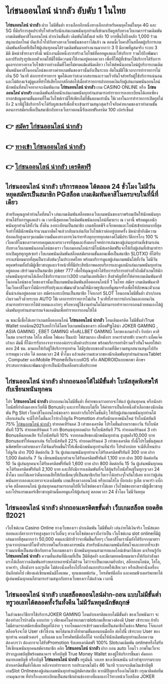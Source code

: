 # ไก่ชนออนไลน์ น่ากลัว  อับดับ 1 ในไทย

**ไก่ชนออนไลน์ น่ากลัว** ฝาก ไม่มีขั้นต่ำ  ทางเลือกอีกหนึ่งทางเลือกสำหรับคนยุคใหม่ในยุค 4G และ 5G ที่มีบริการสุดประทับใจสำหรับนักเล่นเกมพนันทุกท่านที่เข้ามาเปิดยูสกับทางเว็บเกมเราร่วมเดิมพัน เกมเดิมพันคาสิโนออนไลน์ ฝากเงินขั้นต่ำ เดิมพันได้ตั้งแต่ หลัก 10 บาทขึ้นไปถึงหลัก 1,000 ร่วมสนุกแปลกใหม่ บันเทิงใจไปกับทางทางเว็บพนันของเราได้แล้ว ณ ตอนนี้เว็บคาสิโนสล็อตผู้บริการเกมเดิมพันสล็อตที่เปิดให้ผู้เล่นทุกคนได้ร่วมเดิมพันมาอย่างนานมากกว่า 3 ปี มีภาพที่ดูสมจริง ระบบ 3 มิติ
มิหนำซ้ำทางเรายังมี พนักงานมือหนึ่งการสร้างเว็บไซต์ที่คอยดูแลและให้บริการ  รวมไปถึงพัฒนาและปรับปรุงรูปแบบตัวเกมให้มีให้มีความน่าใช้งานอยู่ตลอดเวลา เพื่อที่ให้ผู้ที่เข้ามาใช้บริการได้รับการดูแลจากทางทางเว็บไซต์เราอย่างเต็มที่โดยไม่ขาดแม้แต่นิดเดียว เว็บไซต์พนันออนไลน์ผู้บริการเกมเดิมพันพนันคาสิโนออนไลน์ของทางค่ายเกมพันของเรานั้นยังเป็นระบบ อัตโนมัติใช้เวลาการทำรายการไม่เกิน 50 วินาที ต่อการทำรายการ พูดได้เลยว่าสะดวกสบายและรวดเร็วทันใจสำหรับผู้ใช้บริการแน่นอนและไม่ต้องแจ้งผู้ดูแลที่ทำให้เสียโอกาสอีกต่อไปเมื่อทำรายการฝากยอดเงินกับผู้เล่นเกมพนันออนไลน์
นักพนันที่สนใจอยากจะเดิมพันเกม **ไก่ชนออนไลน์ น่ากลัว** เกม CASINO ONLINE หรือ ***ไก่ชนออนไลน์ น่ากลัว*** เกมเดิมพันสล็อตนักเล่นเกมพนันทุกท่านสามารถทำรายการลงทะเบียนได้เลยเพียงกรอกข้อมูลตามขั้นตอนที่ในเว็บไซต์เรามีให้เพียงไม่กี่ขั้นตอนเท่านั้น ใช้เวลาในการทำรายการเปิดยูสไม่ถึง 2 นาทีผู้ใช้บริการก็จะได้รับยูสเซอร์เพื่อที่จะเข้ามาร่วมสนุกสุดเร้าใจกับค่ายเกมของเราทำตามขั้นตอนการสมัครเพื่อเป็นสมาชิกกับทางเว็บเราตอนนี้รับเลยฟรีเครดิต 100 เปอร์เซ็นต์ 

## 👉 [สมัคร ไก่ชนออนไลน์ น่ากลัว](https://archa888.com/)
## 👉 [ทางเข้า ไก่ชนออนไลน์ น่ากลัว](https://archa888.com/)
## 👉 [ไก่ชนออนไลน์ น่ากลัว เครดิตฟรี](https://archa888.com/)

## ไก่ชนออนไลน์ น่ากลัว บริการตลอด ได้ตลอด 24 ชั่วโมง ไม่มีวันหยุดสมัครเป็นสมาชิก PGสล็อต เกมเดิมพันคาสิโนครบจบในที่นี่ที่เดียว

สำหรับคุณลูกค้าท่านใดที่สนใจ เล่นเกมเดิมพันสล็อตของเว็บเกมพนันของเราพร้อมเปิดให้นักพนันทุกท่านได้รับการดูแลแล้ว ณ เวลานี้สุดยอดเว็บเดิมพันพนันออนไลน์ที่มาแรง ณ เวลานี้ พร้อมดูแลนักพนันทุกท่านได้ทั้งวัน ทั้งคืน ลงทะเบียนเป็นสมาชิก เกมสล็อตพีจี แจ็กพอตและโบนัสเข้าบ่อยมากที่สุด จึงทำให้มีนักพนันจำนวนมากติดใจแล้วกลับมาเล่นกับเว็บไซต์เราต่ออยู่บ่อยครั้ง มิหนำซ้ำยังมีความปลอดภัยสูงมากๆแถมมีความมั่นคงทางการเงินจ่ายจริงทุกบาททุกสตางค์ไม่มีประวัติการโกง 100 % เว็บคาสิโนของเราครอบคลุมและครบวงจรที่สุดและยังตอบโจทย์การเล่นของผู้เล่นทุกท่านที่เข้ามาเล่นกับทางเว็บเกมพนันออนไลน์ของเรา
เว็บเกมออนไลน์เรามีโบนัสเครดิตฟรีแจกให้กับผู้เล่นที่เข้ามาทำรายกเปิดยูสทุกยูสเซอร์ เว็บเกมพนันเดิมพันสล็อตสมัครตามขั้นตอนเพื่อเป็นสมาชิก SLOTXO ที่ได้รับกระแสนิยมมากที่สุดเป็นระดับต้นๆในประเทศไทย พร้อมบริการดูแลผู้เล่นเกมพนันได้ทั้งวัน ไม่มีวันหยุดพร้อมทั้งยังมีผู้เชี่ยวชาญและเจ้าหน้าที่ที่มีประสิทธิภาพคอยบริการและดูแลนักเล่นเกมพนันทุกท่านอยู่ตลอด เข้าร่วมมาเป็นสมาชิก joker 777 เพื่อให้คุณลูกค้าได้รับการบริการอย่างทั่วถึงมีตัวเกมให้นักเล่นพนันทุกท่านได้เลือกใช้บริการมากกว่า300 เกมกันเลยทีเดียว
สิ่งสำคัญที่ทำให้ค่ายเกมเดิมพันคาสิโนออนไลน์ของเว็บของเรานั้นเป็นเกมพนันเดิมพันสล็อตออนไลน์ที่ 1 ในไทย สมัคร  เกมเดิมพันคาสิโนเว็บคาสิโนเราได้มีการปรับปรุงและพัฒนาตัวเกมให้มีภาพรูปแบบที่ดูสมจจริงเพื่อให้ลักษณะตัวเกมนั้นน่าเล่นอยู่ตลอดเวลา สมัครลงทะเบียนเป็นสมาชิก โจ๊กเกอร์ SLOT โอนถอนไม่มีขั้นต่ำ ฝาก/ถอน เงินรวดเร็วด้วยระบบ AUTO ใช้เวลาการทำรายการไม่เกิน 1 นาทีทั้งรายการฝากเงินและถอนเงินสามารถทำรายการได้ด้วยตนเองง่ายๆ หรือหากผู้ใช้งานท่านใดไม่สามารถทำรายการถอนด้วยตนเองได้ผู้เดิมพันทุกท่านสามารถแจ้งแอดมินเพื่อทำรายการถอนให้ได้

ณ ขณะนี้เชื่อได้เลยว่าเกมสล็อตออนไลน์ **ไก่ชนออนไลน์ น่ากลัว** โอนเติมเครดิต ไม่มีขั้นต่ำTrue Wallet ยอดนิยม2021เลยก็ว่าได้โดยเว็บเกมพนันของเรา สล็อตPgได้นำ JOKER GAMING , ASIA GAMING , EBET GAMING หรือALLBET GAMING โลกของเกมกำถั่ว  ยิงปลา คาสิโนสด บาคาร่าสด ไฮโล สล็อต ไพ่แคง ปั่นแปะ ไพ่สามกอง เสือมังกร บาคาร่าสายฟ้า บาคาร่า แบ็คแจ๊ค เก้าเก ดัมมี่ ที่ได้การรับรองจากจากองค์กรระดับต่างประเทศ พร้อมบริการอย่าดีรวดเร็วทันใจคอยให้คำตอบ 24 ชม. มามอบให้กับผู้ใช้บริการทุกท่าน ได้มีรูปแบบของตัวเกมที่มีความสนุกสนานสนุกไปกับการหมุนวงวล้อ ได้ ตลอดเวลา 24 ชั่วโมง แล้วแต่ความสะดวกของนักเดิมพันทุกท่านผ่านบนTablet , Computer และMobile Phoneที่เป็นระบบIOS หรือ ANDROIDแบบพกพา ศึกษาประสบการณ์และพัฒนาสู่การเป็นนักปั่นสล็อตระดับประเทศ

## ไก่ชนออนไลน์ น่ากลัว ฝากถอนออโต้ไม่มีขั้นต่ำ โบนัสสุดพิเศษให้กับเซียนพนันทุกคน

โปร **ไก่ชนออนไลน์ น่ากลัว** ฝากถอนเงินไม่มีขั้นต่ำ ที่ค่ายของเราอยากจะให้แก่  ผู้เล่นทุกคน หรือนักล่าโบนัสที่กำลังมองหาเว็บที่มี Bonusดีๆ และการให้แบบไม่กั๊ก ให้ค่ายเราเป็นอีกหนึ่งตัวเลือกของนักเดิมพัน  Pg Slot เว็บคาสิโนออนไลน์ของเรา ขอกล่าวกับโปรโมชั่นดีๆ ให้กับผู้เล่นเกมพนันทุกท่านได้เลือกเล่นกัน จะมีโปรโมชั่นอะไรบ้างไปดูกัน
 Promotion สำหรับนักแทงพนันใหม่ รับโบนัสทันที 75% [ไก่ชนออนไลน์ น่ากลัว](https://archa888.com/) ทำยอดเทิร์นแค่ 3 เท่าของเครดิต
โปรโมชั่นฝากแรกของวัน รับโบนัสทันที 13% ทำยอดเทิร์นแค่ 1 เท่า
Bonusทุกยอดฝาก รับโบนัสทันที 7% ทำยอดเทิร์นแค่ 3 เท่า
Bonusคืนยอดเสีย รับโบนัสทันที 10% จากยอดเสียของนักพนันทุกท่าน สูงสุดถึง10,000 บาท
Bonusแชร์ให้คนมาเล่น รับโบนัสทันที 22% ทำยอดเทิร์นแค่ 3 เท่าของเครดิต
ทั้งนี้โปรโมชั่นสุดแสนพิศษที่ทางค่ายของเราได้จัดเตรียมขึ้นไว้ให้เพื่อนักพนันทุกท่านที่น่ารัก โปรฝากบ่อย จะมีสิ่งไหนบ้างไปดูกัน
ฝาก 700 ติดต่อกัน 3 วัน ผู้เล่นเกมพนันทุกท่านจะได้รับเครดิตฟรีทันที 300 บาท
ฝาก 1,000 ติดต่อกัน 7 วัน เซียนพนันทุกท่านจะได้รับเครดิตฟรีทันที 1,100 บาท
ฝาก 300 ติดต่อกัน 10 วัน ผู้เล่นทุกคนจะได้รับเครดิตฟรีทันที 1,600 บาท
ฝาก 800 ติดต่อกัน 15 วัน ผู้เล่นพนันทุกคนจะได้รับเครดิตฟรีทันที 2,100 บาท
และก็ยังมีการลงเดิมพันที่จะได้ลุ้นรับโบนัสใหญ่ในทุกๆเวลา 24 ชั่วโมง บอกได้เลยว่าคืนยอดเสียให้กับเพื่อนๆที่เป็นสมาชิกกับเว็บเราได้อย่างจุใจกันไปเลย หากว่าผู้เล่นพนันอยากลองและอยากจะลงเดิมพัน เกมเสี่ยงดวงออนไลน์ หรือเกมไฮโล ป๊อกเด้ง รูเล็ต บาคาร่า แบ็กแจ๊ค สล็อตออนไลน์ ผู้เล่นทุกคนสามารถกดไปที่เว็บไซต์ของเราได้เลย เว็บไซต์ของทางเรามีผู้เชี่ยวชาญและโปรแกรมเมอร์เชี่ยวชาญด้านนี้คอยดูแลให้ผู้เล่นอยู่ ตลอดเวลา 24 ชั่วโมง ไม่มีวันหยุด

## ไก่ชนออนไลน์ น่ากลัว ฝากถอนเครดิตขขั้นต่ำ  เว็บเกมสล็อต ยอดฮิตปี2021

เว็บไซต์เกม  Casino Online ทางเว็บของเรา ฝากเดิมพัน ไม่มีขั้นต่ำ เล่นง่ายได้เงินจริง โบนัสแตกบ่อยและอัตราการจ่ายสูงสุดกว่าเว็บอื่นๆ ทางเว็บไซต์ของเราถือว่าเป็น เว็บไซต์เกม slot onlineที่มีผู้เล่นมากที่สุดมากกว่า 50,000 คนและมีถ้าทีว่าจะเพิ่มขึ้นเรื่อยๆ เว็บคาสิโนเรานั้นยังได้รับจากมาตราฐานจากบ่อนคาสิโนทั่วประเทศในเรื่องของการพนัน สำหรับนักเล่นเกมพนันที่สนใจและอยากที่จะเข้าร่วมมาเพื่อเป็นสมาชิกกับทางเว็บเกมของเรา นักพนันทุกคนสามารถแอดไลน์เข้ามาได้เลย
	มาเรียนรู้กับ **ไก่ชนออนไลน์ น่ากลัว** ความตื่นเต้นที่มีเกมที่เป็น 3มิติสุดล้ำ และมีเกมยอดนิยมมาแรงให้กับกำลังมาแรงได้เลือกวางเดิมพันอย่างหลากหลายนับไม่ถ้วน  ไม่ว่าจะเป็นเกมเกมยิงปลา, สล็อออนไลน์ต, ไฮโล, บาคาร่า, เสือมังกร และรูเล็ต ไม่ต้องนั่งเครื่องไปไกลถึงนอกประเทศให้เสียเวลา หรือเสียค่านั่งเครื่องบินอีกต่อไป เพียงแค่เซียนพนันมีไอแพด , ทุกแพลตฟอร์ม , โทรศัพท์มือถือ และคอมพิวเตอร์พกพาได้ผู้เล่นพนันทุกคนก็สามารถร่วมสนุกกับทางเว็บของเราได้แล้วณ เวลานี้

## ไก่ชนออนไลน์ น่ากลัว เกมสล็อตออนไลน์ฝาก-ถอน แบบไม่มีขั้นต่ำทรูวอเลทได้ตลอดทั้งวันทั้งคืน ไม่มีวันหยุดนักขัตฤกษ์

ในส่วนของวิธีการใช้บริการJOKER GAMING โอนฝากเครดิตแบบไม่มีขั้นต่ำ ของเว็บพนันเรา จะต้องทำอะไรบ้างนั้น แบบง่าย ๆ เพียงแค่ในค่ายเกมเราslotเกมเสี่ยงดวงต้องมี User เข้าระบบ ถ้ายังไม่มีสามารถสมัครเพื่อเปิดยูสได้ง่าย ๆ จากโหมดการเข้าร่วมมาเพื่อเป็นสมาชิกในช่อง Menu โจ๊กเกอร์สล็อตจึงจะได้ User เข้าใช้งาน พอได้มาแล้วก็ทำตามขั้นตอนบนมือถือ ต่อไปนี้
เข้าระบบ User  ของทุกท่าน คอมพิวเตอร์ , แท็บเลต และโทรศัพท์มือถือก็ได้
จากนั้นให้นักเดิมพันทุกท่านเลือกความต้องการว่า ต้องการจะได้รับPromotion รับเลยเครดิตฟรี 100% Slotเกมเดิมพัน onlineหรือไม่รับ
ให้เซียนพนันทุกคนสมัครสมาชิก คลิก **ไก่ชนออนไลน์ น่ากลัว** ฝาก ถอน auto โอนไว ภาพในเว็บจะปรากฏเลขบัญชีพร้อมธนาคาร หรือบัญชี True Money Wallet ของผู้ให้บริการขึ้นมา
คัดลอกหมายเลขบัญชี หรือบัญชี **ไก่ชนออนไลน์ น่ากลัว** ทรูมันนี่ วอเลท ของเซียนพนัน แล้วทำธุรกรรมระบบฝากเครดิตขั้นต่ำได้เลย
หลังจากทำรายการ รอประมาณไม่ถึง 46 วินาที ระบบจะเติมเงินเข้าบัญชีเกมSlot Onlineของผู้เล่นเกมพนันทุกท่านผู้สมัครสมาชิก
หากมีปัญหาเรื่องเงินไม่เข้า กรุณาติดต่อทีมงานคุณภาพ ที่ทำเรื่องลงทะเบียนเป็นสมาชิกผ่านช่องทางที่แนบเอาไว้ทางหน้าเว็บสล็อต JOKER


